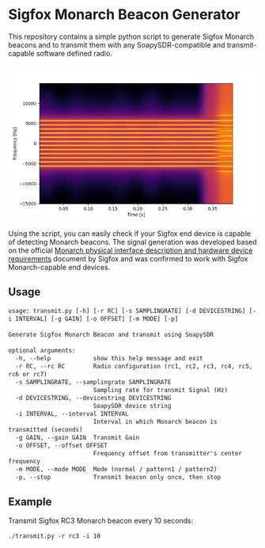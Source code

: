 # Sigfox Monarch Beacon Generator
This repository contains a simple python script to generate Sigfox Monarch beacons and to transmit them with any SoapySDR-compatible and transmit-capable software defined radio.

![Spectrogram of RC1 Monarch Beacon](img/monarch_specgram_rc1.png)

Using the script, you can easily check if your Sigfox end device is capable of detecting Monarch beacons.
The signal generation was developed based on the official [Monarch physical interface description and hardware device requirements](https://www.disk91.com/wp-content/uploads/2019/09/Monarch_physical_interface_description_and_device_HW_requirements_v1.2_external.pdf) document by Sigfox and was confirmed to work with Sigfox Monarch-capable end devices.

## Usage
```
usage: transmit.py [-h] [-r RC] [-s SAMPLINGRATE] [-d DEVICESTRING] [-i INTERVAL] [-g GAIN] [-o OFFSET] [-m MODE] [-p]

Generate Sigfox Monarch Beacon and transmit using SoapySDR

optional arguments:
  -h, --help            show this help message and exit
  -r RC, --rc RC        Radio configuration (rc1, rc2, rc3, rc4, rc5, rc6 or rc7)
  -s SAMPLINGRATE, --samplingrate SAMPLINGRATE
                        Sampling rate for transmit Signal (Hz)
  -d DEVICESTRING, --devicestring DEVICESTRING
                        SoapySDR device string
  -i INTERVAL, --interval INTERVAL
                        Interval in which Monarch beacon is transmitted (seconds)
  -g GAIN, --gain GAIN  Transmit Gain
  -o OFFSET, --offset OFFSET
                        Frequency offset from transmitter's center frequency
  -m MODE, --mode MODE  Mode (normal / pattern1 / pattern2)
  -p, --stop            Transmit beacon only once, then stop
```

## Example
Transmit Sigfox RC3 Monarch beacon every 10 seconds:
```
./transmit.py -r rc3 -i 10
```